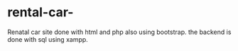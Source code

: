 # rental-car-

Renatal car site done with html and php also using bootstrap.
the backend is done with sql using xampp.
